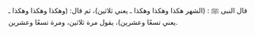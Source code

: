 قال النبى ﷺ : (الشهر هكذا وهكذا وهكذا ـ يعني ثلاثين)، ثم قال: (وهكذا وهكذا وهكذا ـ يعني تسعًا وعشرين)، يقول مرة ثلاثين، ومرة تسعًا وعشرين.